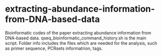 # extracting-abundance-information-from-DNA-based-data

Bioinformatic codes of the paper extracting abundance information from DNA-based data.
qseq_bioinformatic_command_history.sh is the main script. Folder info includes the files which are needed for the analysis, such as primer sequence, PCRsets informatrion, tags.
